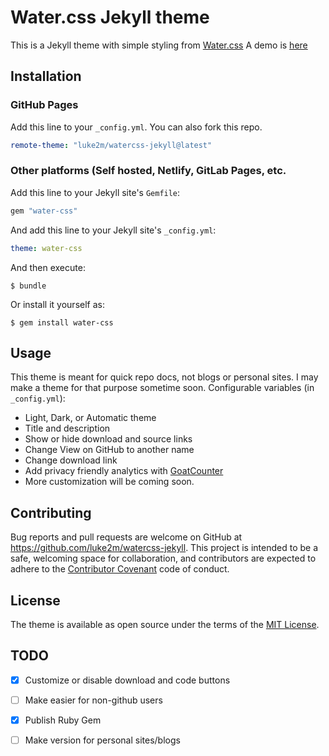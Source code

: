 # Water.css Jekyll theme

This is a Jekyll theme with simple styling from [Water.css](https://watercss.kognise.dev) A demo is [here](https://luke2m.github.io/watercss-jekyll/demo.html)
## Installation
### GitHub Pages
Add this line to your `_config.yml`. You can also fork this repo.

```yaml
remote-theme: "luke2m/watercss-jekyll@latest"
```
### Other platforms (Self hosted, Netlify, GitLab Pages, etc.
Add this line to your Jekyll site's `Gemfile`:

```ruby
gem "water-css"
```

And add this line to your Jekyll site's `_config.yml`:

```yaml
theme: water-css
```

And then execute:

    $ bundle

Or install it yourself as:

    $ gem install water-css


## Usage

This theme is meant for quick repo docs, not blogs or personal sites. I may make a theme for that purpose sometime soon. 
Configurable variables (in `_config.yml`):
- Light, Dark, or Automatic theme
- Title and description
- Show or hide download and source links
- Change View on GitHub to another name
- Change download link
- Add privacy friendly analytics with [GoatCounter](https://www.goatcounter.com)
- More customization will be coming soon.
## Contributing

Bug reports and pull requests are welcome on GitHub at https://github.com/luke2m/watercss-jekyll. This project is intended to be a safe, welcoming space for collaboration, and contributors are expected to adhere to the [Contributor Covenant](http://contributor-covenant.org) code of conduct.


## License

The theme is available as open source under the terms of the [MIT License](https://opensource.org/licenses/MIT).
## TODO
- [x] Customize or disable download and code buttons
- [ ] Make easier for non-github users
- [x] Publish Ruby Gem
- [ ] Make version for personal sites/blogs

